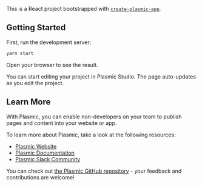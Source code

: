 This is a React project bootstrapped with [`create-plasmic-app`](https://www.npmjs.com/package/create-plasmic-app).

## Getting Started

First, run the development server:

```bash
yarn start
```

Open your browser to see the result.

You can start editing your project in Plasmic Studio. The page auto-updates as you edit the project.

## Learn More

With Plasmic, you can enable non-developers on your team to publish pages and content into your website or app.

To learn more about Plasmic, take a look at the following resources:

- [Plasmic Website](https://www.plasmic.app/)
- [Plasmic Documentation](https://docs.plasmic.app/learn/)
- [Plasmic Slack Community](https://www.plasmic.app/slack)

You can check out [the Plasmic GitHub repository](https://github.com/plasmicapp/plasmic) - your feedback and contributions are welcome!